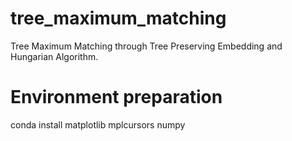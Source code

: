 # tree_maximum_matching
Tree Maximum Matching through Tree Preserving Embedding and Hungarian Algorithm.

# Environment preparation
conda install matplotlib mplcursors numpy


